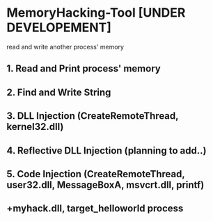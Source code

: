 # MemoryHacking-Tool [UNDER DEVELOPEMENT]
read and write another process' memory

## 1. Read and Print process' memory

## 2. Find and Write String

## 3. DLL Injection (CreateRemoteThread, kernel32.dll)

## 4. Reflective DLL Injection (planning to add..)

## 5. Code Injection (CreateRemoteThread, user32.dll, MessageBoxA, msvcrt.dll, printf)

## +myhack.dll, target_helloworld process
